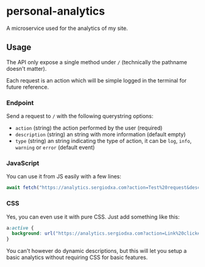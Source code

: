 # personal-analytics

A microservice used for the analytics of my site.

## Usage

The API only expose a single method under `/` (technically the pathname doesn't matter).

Each request is an action which will be simple logged in the terminal for future reference.

### Endpoint

Send a request to `/` with the following querystring options:

* `action` (string) the action performed by the user (required)
* `description` (string) an string with more information (default empty)
* `type` (string) an string indicating the type of action, it can be `log`, `info`, `warning` or `error` (default event)

### JavaScript

You can use it from JS easily with a few lines:

```js
await fetch("https://analytics.sergiodxa.com?action=Test%20request&description=This%20is%20just%20a%20test");
```

### CSS

Yes, you can even use it with pure CSS. Just add something like this:

```css
a:active {
  background: url("https://analytics.sergiodxa.com?action=Link%20clicked");
}
```

You can't however do dynamic descriptions, but this will let you setup a basic analytics without requiring CSS for basic features.
